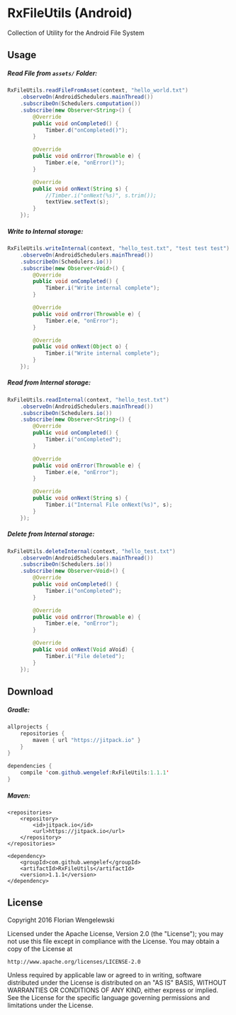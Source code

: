 # RxFileUtils (Android)

Collection of Utility for the Android File System

## Usage

##### Read File from `assets/` Folder:

```java
RxFileUtils.readFileFromAsset(context, "hello_world.txt")
    .observeOn(AndroidSchedulers.mainThread())
    .subscribeOn(Schedulers.computation())
    .subscribe(new Observer<String>() {
        @Override
        public void onCompleted() {
            Timber.d("onCompleted()");
        }

        @Override
        public void onError(Throwable e) {
            Timber.e(e, "onError()");
        }

        @Override
        public void onNext(String s) {
            //Timber.i("onNext(%s)", s.trim());
            textView.setText(s);
        }
    });

```

##### Write to Internal storage:

```java
RxFileUtils.writeInternal(context, "hello_test.txt", "test test test")
    .observeOn(AndroidSchedulers.mainThread())
    .subscribeOn(Schedulers.io())
    .subscribe(new Observer<Void>() {
        @Override
        public void onCompleted() {
            Timber.i("Write internal complete");
        }

        @Override
        public void onError(Throwable e) {
            Timber.e(e, "onError");
        }

        @Override
        public void onNext(Object o) {
            Timber.i("Write internal complete");
        }
    });
```

##### Read from Internal storage:

```java
RxFileUtils.readInternal(context, "hello_test.txt")
    .observeOn(AndroidSchedulers.mainThread())
    .subscribeOn(Schedulers.io())
    .subscribe(new Observer<String>() {
        @Override
        public void onCompleted() {
            Timber.i("onCompleted");
        }

        @Override
        public void onError(Throwable e) {
            Timber.e(e, "onError");
        }

        @Override
        public void onNext(String s) {
            Timber.i("Internal File onNext(%s)", s);
        }
    });
```

##### Delete from Internal storage:

```java
RxFileUtils.deleteInternal(context, "hello_test.txt")
    .observeOn(AndroidSchedulers.mainThread())
    .subscribeOn(Schedulers.io())
    .subscribe(new Observer<Void>() {
        @Override
        public void onCompleted() {
            Timber.i("onCompleted");
        }

        @Override
        public void onError(Throwable e) {
            Timber.e(e, "onError");
        }

        @Override
        public void onNext(Void aVoid) {
            Timber.i("File deleted");
        }
    });
```

## Download

##### Gradle:

```java
allprojects {
    repositories {
        maven { url "https://jitpack.io" }
    }
}
```

```java
dependencies {
    compile 'com.github.wengelef:RxFileUtils:1.1.1'
}
```

##### Maven:

```
<repositories>
    <repository>
        <id>jitpack.io</id>
        <url>https://jitpack.io</url>
    </repository>
</repositories>
```

```
<dependency>
    <groupId>com.github.wengelef</groupId>
    <artifactId>RxFileUtils</artifactId>
    <version>1.1.1</version>
</dependency>
```

## License

Copyright 2016 Florian Wengelewski

Licensed under the Apache License, Version 2.0 (the "License");
you may not use this file except in compliance with the License.
You may obtain a copy of the License at

    http://www.apache.org/licenses/LICENSE-2.0

Unless required by applicable law or agreed to in writing, software
distributed under the License is distributed on an "AS IS" BASIS,
WITHOUT WARRANTIES OR CONDITIONS OF ANY KIND, either express or implied.
See the License for the specific language governing permissions and
limitations under the License.
